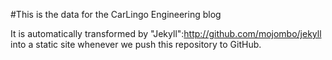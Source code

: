 #This is the data for the CarLingo Engineering blog

It is automatically transformed by "Jekyll":http://github.com/mojombo/jekyll into a static site whenever we push this repository to GitHub.
